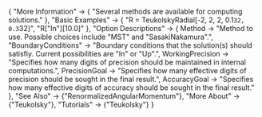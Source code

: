 {
  "More Information" -> {
    "Several methods are available for computing solutions."
    },
  "Basic Examples" -> {
    "R = TeukolskyRadial[-2, 2, 2, 0.1`32, 0.3`32]",
    "R[\"In\"][10.0]"
    },
  "Option Descriptions" -> {
    Method -> "Method to use. Possible choices include \"MST\" and \"SasakiNakamura\".",
    "BoundaryConditions" -> "Boundary conditions that the solution(s) should satisfiy. Current possibilities are \"In\" or \"Up\".",
    WorkingPrecision -> "Specifies how many digits of precision should be maintained in internal computations.",
    PrecisionGoal -> "Specifies how many effective digits of precision should be sought in the final result.",
    AccuracyGoal -> "Specifies how many effective digits of accuracy should be sought in the final result."
   },
  "See Also" -> {"RenormalizedAngularMomentum"},
  "More About" -> {"Teukolsky"},
  "Tutorials" -> {"Teukolsky"}
}
